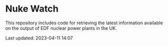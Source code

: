# Nuke Watch

This repository includes code for retrieving the latest information available on the output of EDF nuclear power plants in the UK.

Last updated: 2023-04-11 14:07